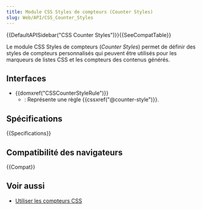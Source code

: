 ```yaml
---
title: Module CSS Styles de compteurs (Counter Styles)
slug: Web/API/CSS_Counter_Styles
---
```


{{DefaultAPISidebar("CSS Counter Styles")}}{{SeeCompatTable}}

Le module CSS Styles de compteurs (<i lang="en">Counter Styles</i>) permet de définir des styles de compteurs personnalisés qui peuvent être utilisés pour les marqueurs de listes CSS et les compteurs des contenus générés.

## Interfaces

- {{domxref("CSSCounterStyleRule")}}
  - : Représente une règle {{cssxref("@counter-style")}}.

## Spécifications

{{Specifications}}

## Compatibilité des navigateurs

{{Compat}}

## Voir aussi

- [Utiliser les compteurs CSS](/fr/docs/Web/CSS/CSS_Lists_and_Counters/Using_CSS_counters)
